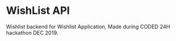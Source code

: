 # WishList API

Wishlist backend for Wishlist Application, Made during CODED 24H hackathon DEC 2019.


